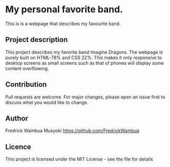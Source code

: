 # My personal favorite band.
This is is a webpage that describes my favourite band.
## Project description
This project describes my favorite band Imagine Dragons. The webpage is purely built on HTML-78% and CSS 22%.
This makes it only responsive to desktop screens as small screens such as that of phones will display some content overflowing.
## Contribution
Pull requests are welcome. For major changes, please open an issue first to discuss what you would like to change.
## Author
Fredrick Wambua Musyoki
https://github.com/FredrickWambua
## Licence
This project is licensed under the MIT License - see the file for details

